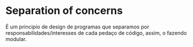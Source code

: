 # Separation of concerns
É um principio de design de programas que separamos por responsabilidades/interesses de cada pedaço de código, assim, o fazendo modular.